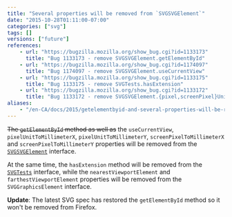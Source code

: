 ```yaml
---
title: "Several properties will be removed from `SVGSVGElement`"
date: "2015-10-28T01:11:00-07:00"
categories: ["svg"]
tags: []
versions: ["future"]
references:
    - url: "https://bugzilla.mozilla.org/show_bug.cgi?id=1133173"
      title: "Bug 1133173 - remove SVGSVGElement.getElementById"
    - url: "https://bugzilla.mozilla.org/show_bug.cgi?id=1174097"
      title: "Bug 1174097 - remove SVGSVGElement.useCurrentView"
    - url: "https://bugzilla.mozilla.org/show_bug.cgi?id=1133175"
      title: "Bug 1133175 - remove SVGTests.hasExtension"
    - url: "https://bugzilla.mozilla.org/show_bug.cgi?id=1133172"
      title: "Bug 1133172 - remove SVGSVGElement.{pixel,screenPixel}UnitToMillimeter{X,Y}"
aliases:
    - "/en-CA/docs/2015/getelementbyid-and-several-properties-will-be-removed-from-svgsvgelement/"
---
```

<del>The `getElementById` method as well as</del> the `useCurrentView`, `pixelUnitToMillimeterX`, `pixelUnitToMillimeterY`, `screenPixelToMillimeterX` and `screenPixelToMillimeterY` properties will be removed from the [`SVGSVGElement`](https://developer.mozilla.org/en-US/docs/Web/API/SVGSVGElement) interface.

At the same time, the `hasExtension` method will be removed from the [`SVGTests`](https://developer.mozilla.org/en-US/docs/Web/API/SVGTests) interface, while the `nearestViewportElement` and `farthestViewportElement` properties will be removed from the `SVGGraphicsElement` interface.

**Update**: The latest SVG spec has restored the `getElementById` method so it won't be removed from Firefox.
